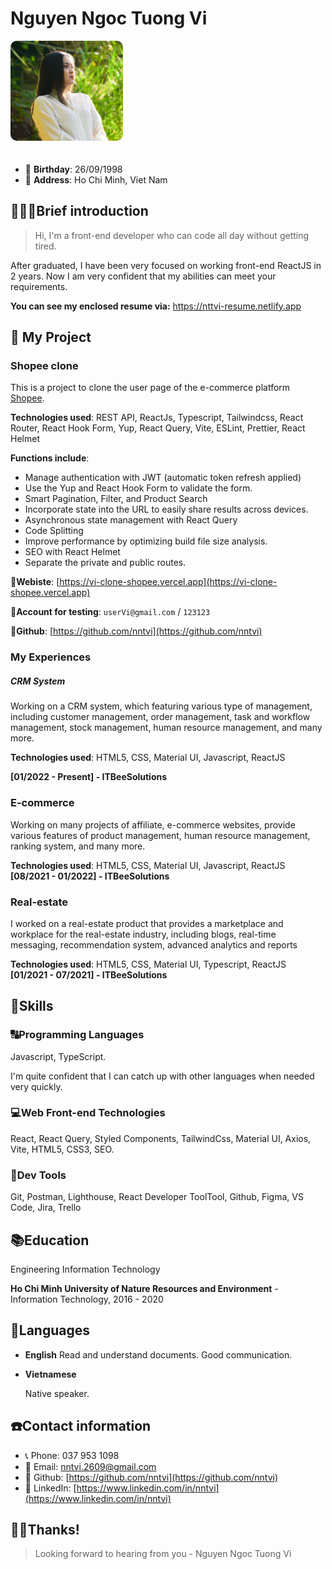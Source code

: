 # Nguyen Ngoc Tuong Vi

<img src="./public/images/ava.jpg" width="180" style='border-radius: 10px; margin-bottom: 20px;'/>

- 👶 **Birthday**: 26/09/1998
- 🏰 **Address**: Ho Chi Minh, Viet Nam

## 🙋🏻‍♂️Brief introduction

> Hi, I'm a front-end developer who can code all day without getting tired.

After graduated, I have been very focused on working front-end ReactJS in 2 years. Now I am very confident that my abilities can meet your requirements.

**You can see my enclosed resume via:** https://nttvi-resume.netlify.app

## 👔 My Project

### Shopee clone

This is a project to clone the user page of the e-commerce platform [Shopee](https://vi-clone-shopee.vercel.app).

**Technologies used**: REST API, ReactJs, Typescript, Tailwindcss, React Router, React Hook Form, Yup, React Query, Vite, ESLint, Prettier, React Helmet

**Functions include**:

- Manage authentication with JWT (automatic token refresh applied)
- Use the Yup and React Hook Form to validate the form.
- Smart Pagination, Filter, and Product Search
- Incorporate state into the URL to easily share results across devices.
- Asynchronous state management with React Query
- Code Splitting
- Improve performance by optimizing build file size analysis.
- SEO with React Helmet
- Separate the private and public routes.

**🔗Webiste**: [https://vi-clone-shopee.vercel.app](https://vi-clone-shopee.vercel.app)

**🔐Account for testing**: `userVi@gmail.com` / `123123`

**🔗Github**: [https://github.com/nntvi](https://github.com/nntvi)

### My Experiences

##### CRM System

Working on a CRM system, which featuring various type of management, including customer management, order management, task and workflow management, stock management, human resource management, and many more.

**Technologies used**: HTML5, CSS, Material UI, Javascript, ReactJS

**[01/2022 - Present] - ITBeeSolutions**

### E-commerce

Working on many projects of affiliate, e-commerce websites, provide various features of product management, human resource management, ranking system, and many more.

**Technologies used**: HTML5, CSS, Material UI, Javascript, ReactJS
**[08/2021 - 01/2022] - ITBeeSolutions**

### Real-estate

I worked on a real-estate product that provides a marketplace and workplace for the real-estate industry, including blogs, real-time messaging, recommendation system, advanced analytics and reports

**Technologies used**: HTML5, CSS, Material UI, Typescript, ReactJS
**[01/2021 - 07/2021] - ITBeeSolutions**

## 🔧Skills

### 🔠Programming Languages

Javascript, TypeScript.

I'm quite confident that I can catch up with other languages when needed very quickly.

### 💻Web Front-end Technologies

React, React Query, Styled Components, TailwindCss, Material UI, Axios, Vite, HTML5, CSS3, SEO.

### 🔨Dev Tools

Git, Postman, Lighthouse, React Developer ToolTool, Github, Figma, VS Code, Jira, Trello

## 📚Education

Engineering Information Technology

**Ho Chi Minh University of Nature Resources and Environment** - Information Technology, 2016 - 2020

## 💋Languages

- **English**
  Read and understand documents. Good communication.

- **Vietnamese**

  Native speaker.

## ☎️Contact information

- 📞 Phone: 037 953 1098
- 📧 Email: [nntvi.2609@gmail.com](mailto:nntvi.2609@gmail.com)
- 🔗 Github: [https://github.com/nntvi](https://github.com/nntvi)
- 🔗 LinkedIn: [https://www.linkedin.com/in/nntvi](https://www.linkedin.com/in/nntvi)

## 🙏🏻Thanks!

> Looking forward to hearing from you - Nguyen Ngoc Tuong Vi
